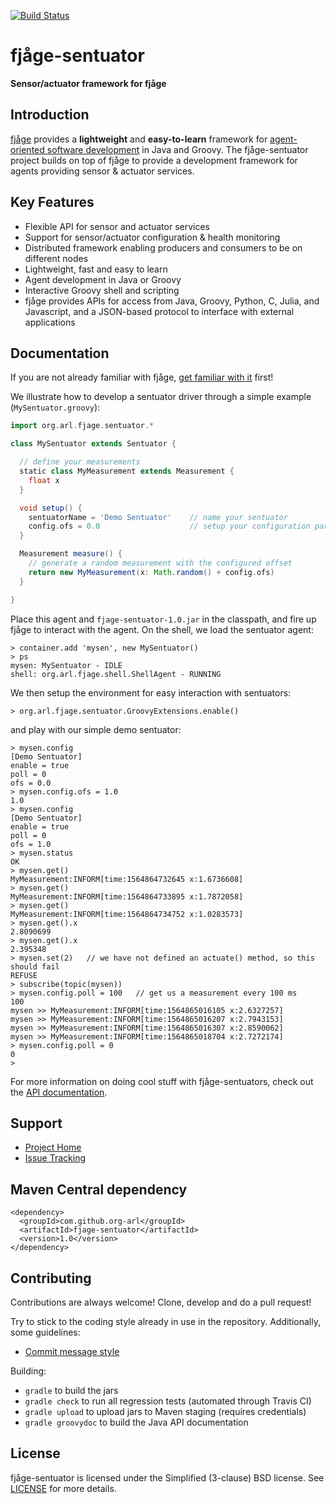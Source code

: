 [![Build Status](https://travis-ci.org/org-arl/fjage-sentuator.svg?branch=master)](https://travis-ci.org/org-arl/fjage-sentuator)

fjåge-sentuator
===============
**Sensor/actuator framework for fjåge**

Introduction
------------

[fjåge](http://github.com/org-arl/fjage) provides a **lightweight** and **easy-to-learn** framework for [agent-oriented software development](http://en.wikipedia.org/wiki/Agent-oriented_programming) in Java and Groovy. The fjåge-sentuator project builds on top of fjåge to provide a development framework for agents providing sensor & actuator services.

Key Features
------------

* Flexible API for sensor and actuator services
* Support for sensor/actuator configuration & health monitoring
* Distributed framework enabling producers and consumers to be on different nodes
* Lightweight, fast and easy to learn
* Agent development in Java or Groovy
* Interactive Groovy shell and scripting
* fjåge provides APIs for access from Java, Groovy, Python, C, Julia, and Javascript, and a JSON-based protocol to interface with external applications

Documentation
-------------

If you are not already familiar with fjåge, [get familiar with it](https://fjage.readthedocs.io/en/latest/quickstart.html) first!

We illustrate how to develop a sentuator driver through a simple example (`MySentuator.groovy`):
```groovy
import org.arl.fjage.sentuator.*

class MySentuator extends Sentuator {

  // define your measurements
  static class MyMeasurement extends Measurement {
    float x
  }

  void setup() {
    sentuatorName = 'Demo Sentuator'    // name your sentuator
    config.ofs = 0.0                    // setup your configuration parameters
  }

  Measurement measure() {
    // generate a random measurement with the configured offset
    return new MyMeasurement(x: Math.random() + config.ofs)
  }

}
```

Place this agent and `fjage-sentuator-1.0.jar` in the classpath, and fire up fjåge to interact with the agent. On the shell, we load the sentuator agent:
```console
> container.add 'mysen', new MySentuator()
> ps
mysen: MySentuator - IDLE
shell: org.arl.fjage.shell.ShellAgent - RUNNING
```
We then setup the environment for easy interaction with sentuators:
```console
> org.arl.fjage.sentuator.GroovyExtensions.enable()
```
and play with our simple demo sentuator:
```console
> mysen.config
[Demo Sentuator]
enable = true
poll = 0
ofs = 0.0
> mysen.config.ofs = 1.0
1.0
> mysen.config
[Demo Sentuator]
enable = true
poll = 0
ofs = 1.0
> mysen.status
OK
> mysen.get()
MyMeasurement:INFORM[time:1564864732645 x:1.6736608]
> mysen.get()
MyMeasurement:INFORM[time:1564864733895 x:1.7872058]
> mysen.get()
MyMeasurement:INFORM[time:1564864734752 x:1.0283573]
> mysen.get().x
2.8090699
> mysen.get().x
2.395348
> mysen.set(2)   // we have not defined an actuate() method, so this should fail
REFUSE
> subscribe(topic(mysen))
> mysen.config.poll = 100   // get us a measurement every 100 ms
100
mysen >> MyMeasurement:INFORM[time:1564865016105 x:2.6327257]
mysen >> MyMeasurement:INFORM[time:1564865016207 x:2.7943153]
mysen >> MyMeasurement:INFORM[time:1564865016307 x:2.8590062]
mysen >> MyMeasurement:INFORM[time:1564865018704 x:2.7272174]
> mysen.config.poll = 0
0
>
```

For more information on doing cool stuff with fjåge-sentuators, check out the [API documentation](http://org-arl.github.io/fjage-sentuator/).

Support
-------

* [Project Home](http://github.com/org-arl/fjage-sentuator)
* [Issue Tracking](http://github.com/org-arl/fjage-sentuator/issues)

Maven Central dependency
------------------------

    <dependency>
      <groupId>com.github.org-arl</groupId>
      <artifactId>fjage-sentuator</artifactId>
      <version>1.0</version>
    </dependency>

Contributing
------------

Contributions are always welcome! Clone, develop and do a pull request!

Try to stick to the coding style already in use in the repository. Additionally, some guidelines:

* [Commit message style](https://github.com/angular/angular.js/blob/master/DEVELOPERS.md#commits)

Building:

* `gradle` to build the jars
* `gradle check` to run all regression tests (automated through Travis CI)
* `gradle upload` to upload jars to Maven staging (requires credentials)
* `gradle groovydoc` to build the Java API documentation

License
-------

fjåge-sentuator is licensed under the Simplified (3-clause) BSD license.
See [LICENSE](http://github.com/org-arl/fjage-sentuator/blob/master/LICENSE) for more details.
